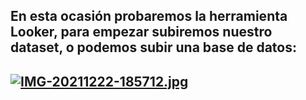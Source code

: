 
## En esta ocasión probaremos la herramienta Looker, para empezar subiremos nuestro dataset, o podemos subir una base de datos:
## [![IMG-20211222-185712.jpg](https://i.postimg.cc/mr9WWdV4/IMG-20211222-185712.jpg)](https://postimg.cc/zLqcnF92)
